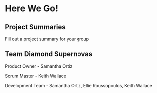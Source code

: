 # Here We Go!

## Project Summaries

Fill out a project summary for your group

## Team Diamond Supernovas
Product Owner - Samantha Ortiz

Scrum Master - Keith Wallace

Development Team - Samantha Ortiz, Ellie Roussopoulos, Keith Wallace
